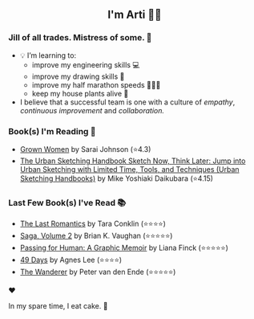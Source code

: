 <div align="center">
  
  ## I'm Arti 👋🏽
  
</div>
  
### Jill of all trades. Mistress of some. 👑

- 💡 I’m learning to:
  - improve my engineering skills 💻
  - improve my drawing skills 🎨
  - improve my half marathon speeds 🏃🏽‍♀️
  - keep my house plants alive 🌱
- I believe that a successful team is one with a culture of _empathy_, _continuous improvement_ and _collaboration._


### Book(s) I'm Reading 📖
<!-- GOODREADS-LIST:START -->
- [Grown Women](https://www.goodreads.com/review/show/7366608537?utm_medium=api&utm_source=rss) by Sarai  Johnson (⭐️4.3)
- [The Urban Sketching Handbook Sketch Now, Think Later: Jump into Urban Sketching with Limited Time, Tools, and Techniques (Urban Sketching Handbooks)](https://www.goodreads.com/review/show/7361021344?utm_medium=api&utm_source=rss) by Mike Yoshiaki Daikubara (⭐️4.15)
<!-- GOODREADS-LIST:END -->

### Last Few Book(s) I've Read 📚
<!-- GOODREADS-READ-LIST:START -->
- [The Last Romantics](https://www.goodreads.com/review/show/7325392011?utm_medium=api&utm_source=rss) by Tara Conklin (⭐⭐⭐⭐)
- [Saga, Volume 2](https://www.goodreads.com/review/show/7345835920?utm_medium=api&utm_source=rss) by Brian K. Vaughan (⭐⭐⭐⭐⭐)
- [Passing for Human: A Graphic Memoir](https://www.goodreads.com/review/show/7332076492?utm_medium=api&utm_source=rss) by Liana Finck (⭐⭐⭐⭐⭐)
- [49 Days](https://www.goodreads.com/review/show/7327182663?utm_medium=api&utm_source=rss) by Agnes   Lee (⭐⭐⭐⭐)
- [The Wanderer](https://www.goodreads.com/review/show/7326901024?utm_medium=api&utm_source=rss) by Peter van den Ende (⭐⭐⭐⭐⭐)
<!-- GOODREADS-READ-LIST:END -->
❤️

In my spare time, I eat cake. 🍰
